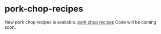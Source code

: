 # pork-chop-recipes
New pork chop recipes is available. <a href="https://metavideos.com/video/66739742/lemon-garlic-pork-chop-recipes">pork chop recipes</a>
Code will be coming soon.
